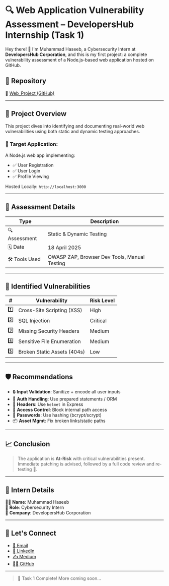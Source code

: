 # 🔍 Web Application Vulnerability Assessment – DevelopersHub Internship (Task 1)

Hey there! 👋 I'm Muhammad Haseeb, a Cybersecurity Intern at **DevelopersHub Corporation**, and this is my first project: a complete vulnerability assessment of a Node.js-based web application hosted on GitHub.

## 📁 Repository
🔗 [Web_Project (GitHub)](https://github.com/MH4S33B/Web_Project)

---

## 📌 Project Overview
This project dives into identifying and documenting real-world web vulnerabilities using both static and dynamic testing approaches.

### 🔧 Target Application:
A Node.js web app implementing:
- ✅ User Registration
- ✅ User Login
- ✅ Profile Viewing

Hosted Locally: `http://localhost:3000`

---

## 🧪 Assessment Details

| Type             | Description                           |
|------------------|---------------------------------------|
| 🔍 Assessment     | Static & Dynamic Testing              |
| 🗓️ Date           | 18 April 2025                         |
| 🛠️ Tools Used     | OWASP ZAP, Browser Dev Tools, Manual Testing |

---

## 🚨 Identified Vulnerabilities

| #  | Vulnerability                 | Risk Level |
|----|-------------------------------|------------|
| 1️⃣ | Cross-Site Scripting (XSS)     | High       |
| 2️⃣ | SQL Injection                 | Critical   |
| 3️⃣ | Missing Security Headers      | Medium     |
| 4️⃣ | Sensitive File Enumeration    | Medium     |
| 5️⃣ | Broken Static Assets (404s)   | Low        |

---

## 🛡️ Recommendations

- 🔒 **Input Validation**: Sanitize + encode all user inputs
- 🔐 **Auth Handling**: Use prepared statements / ORM
- 🧱 **Headers**: Use `helmet` in Express
- 🚫 **Access Control**: Block internal path access
- 🧂 **Passwords**: Use hashing (bcrypt/scrypt)
- 📦 **Asset Mgmt**: Fix broken links/static paths

---

## 📈 Conclusion

> The application is **At-Risk** with critical vulnerabilities present. Immediate patching is advised, followed by a full code review and re-testing 🔁.

---

## 💼 Intern Details

👨‍💻 **Name**: Muhammad Haseeb  
💼 **Role**: Cybersecurity Intern  
🏢 **Company**: DevelopersHub Corporation  

---

## 🔗 Let's Connect

- [📧 Email](mailto:mhaseebraja2006@gmail.com)
- [🔗 LinkedIn](https://www.linkedin.com/in/mhaseeb211)
- [✍️ Medium](https://medium.com/@mh4s33b)
- [👨‍💻 GitHub](https://github.com/MH4S33B)

---

> 🚀 Task 1 Complete! More coming soon…
